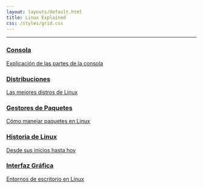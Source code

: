 ```yaml
---
layout: layouts/default.html
title: Linux Explained
css: /styles/grid.css
---
```


---

<div class="distros-grid grid-3"> <!-- Se adapta a más secciones en el futuro -->
  <a href="../consola" class="distro-item">
      <h3>Consola</h3>
      <p>Explicación de las partes de la consola</p>
  </a>
  <a href="../distros" class="distro-item">
      <h3>Distribuciones</h3>
      <p>Las mejores distros de Linux</p>
  </a>
  <a href="../gestor_paquetes" class="distro-item">
      <h3>Gestores de Paquetes</h3>
      <p>Cómo manejar paquetes en Linux</p>
  </a>
  <a href="historia.html" class="distro-item">
      <h3>Historia de Linux</h3>
      <p>Desde sus inicios hasta hoy</p>
  </a>
  <a href="interfaz-grafica.html" class="distro-item">
      <h3>Interfaz Gráfica</h3>
      <p>Entornos de escritorio en Linux</p>
  </a>
</div>